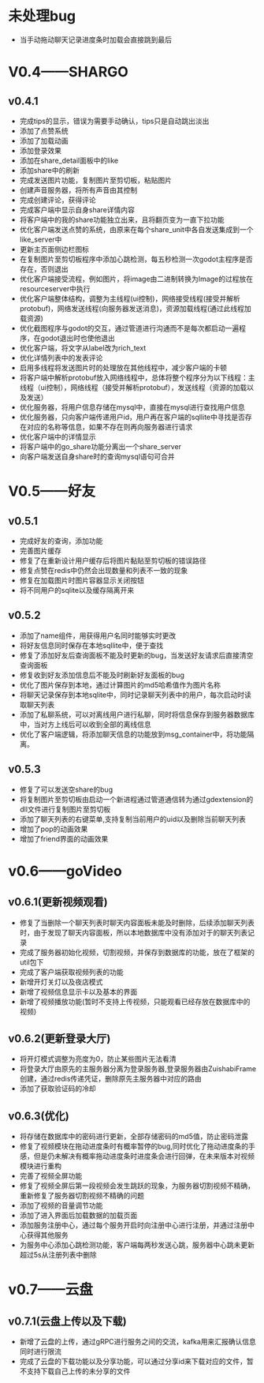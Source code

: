 # 未处理bug

* 当手动拖动聊天记录进度条时加载会直接跳到最后

# V0.4——SHARGO

## v0.4.1

* 完成tips的显示，错误为需要手动确认，tips只是自动跳出淡出
* 添加了点赞系统
* 添加了加载动画
* 添加登录效果
* 添加在share_detail面板中的like
* 添加share中的刷新
* 完成发送图片功能，复制图片至剪切板，粘贴图片
* 创建声音服务器，将所有声音由其控制
* 完成创建评论，获得评论
* 完成客户端中显示自身share详情内容
* 将客户端中的我的share功能独立出来，且将翻页变为一直下拉功能
* 优化客户端发送点赞的系统，由原来在每个share_unit中各自发送集成到一个like_server中
* 更新主页面侧边栏图标
* 在复制图片至剪切板程序中添加心跳检测，每五秒检测一次godot主程序是否存在，否则退出
* 优化客户端接受流程，例如图片，将image由二进制转换为Image的过程放在resourceserver中执行
* 优化客户端整体结构，调整为主线程(ui控制)，网络接受线程(接受并解析protobuf)，网络发送线程(向服务器发送消息)，资源加载线程(通过此线程加载资源)
* 优化截图程序与godot的交互，通过管道进行沟通而不是每次都启动一遍程序，在godot退出时也使他退出
* 优化客户端，将文字从label改为rich_text
* 优化详情列表中的发表评论
* 启用多线程将发送图片时的处理放在其他线程中，减少客户端的卡顿
* 将客户端中解析protobuf放入网络线程中，总体将整个程序分为以下线程：主线程（ui控制），网络线程（接受并解析protobuf），发送线程（资源的加载以及发送）
* 优化服务器，将用户信息存储在mysql中，直接在mysql进行查找用户信息
* 优化服务器，只向客户端传递用户id，用户再在客户端的sqllite中寻找是否存在对应的名称等信息，如果不存在则再向服务器进行请求
* 优化客户端中的详情显示
* 将客户端中的go_share功能分离出一个share_server
* 向客户端发送自身share时的查询mysql语句可合并

# V0.5——好友

## v0.5.1

* 完成好友的查询，添加功能
* 完善图片缓存
* 修复了在重新设计用户缓存后将图片黏贴至剪切板的错误路径
* 修复点赞在redis中仍然会出现数量和列表不一致的现象
* 修复在加载图片时图片容器显示关闭按钮
* 将不同用户的sqlite以及缓存隔离开来

## v0.5.2

* 添加了name组件，用获得用户名同时能够实时更改
* 将好友信息同时保存在本地sqllite中，便于查找
* 修复了添加好友后查询面板不能及时更新的bug，当发送好友请求后直接清空查询面板
* 修复收到好友添加信息后不能及时刷新好友面板的bug
* 优化了图片保存到本地，通过计算图片的md5哈希值作为图片名称
* 将聊天记录保存到本地sqlite中，同时记录聊天列表中的用户，每次启动时读取聊天列表
* 添加了私聊系统，可以对离线用户进行私聊，同时将信息保存到服务器数据库中，当对方上线后可以收到全部的离线信息
* 优化了客户端逻辑，将添加聊天信息的功能放到msg_container中，将功能隔离。

## v0.5.3

* 修复了可以发送空share的bug
* 将复制图片至剪切板由启动一个新进程通过管道通信转为通过gdextension的dll文件进行复制图片至剪切板
* 添加了聊天列表的右键菜单,支持复制当前用户的uid以及删除当前聊天列表
* 增加了pop的动画效果
* 增加了friend界面的动画效果

# v0.6——goVideo

## v0.6.1(更新视频观看)

* 修复了当删除一个聊天列表时聊天内容面板未能及时删除，后续添加聊天列表时，由于发现了聊天内容面板，所以本地数据库中没有添加对于的聊天列表记录
* 完成了服务器初始化视频，切割视频，并保存到数据库的功能，放在了框架的util包下
* 完成了客户端获取视频列表的功能
* 新增开灯关灯以及夜店模式
* 新增了视频信息显示卡以及基本的界面
* 新增了视频播放功能(暂时不支持上传视频，只能观看已经存放在数据库中的视频)

## v0.6.2(更新登录大厅)

* 将开灯模式调整为亮度为0，防止某些图片无法看清
* 将登录大厅由原先的主服务器分离为登录服务器,登录服务器由ZuishabiFrame创建，通过redis传递凭证，删除原先主服务器中对应的路由
* 添加了获取验证码的冷却

## v0.6.3(优化)

* 将存储在数据库中的密码进行更新，全部存储密码的md5值，防止密码泄露
* 修复了视频模块在拖动进度条时有概率暂停的bug,同时优化了拖动进度条的手感，但是仍未解决有概率拖动进度条时进度条会进行回弹，在未来版本对视频模块进行重构
* 完善了视频全屏功能
* 修复了视频全屏后第一段视频会发生跳跃的现象，为服务器切割视频不精确，重新修复了服务器切割视频不精确的问题
* 添加了视频的音量调节功能
* 添加了进入界面后加载数据的加载页面
* 添加服务注册中心，通过每个服务开启时向注册中心进行注册，并通过注册中心获得其他服务
* 为服务中心添加心跳检测功能，客户端每两秒发送心跳，服务器中心跳未更新超过5s从注册列表中删除

# v0.7——云盘

## v0.7.1(云盘上传以及下载)

* 新增了云盘的上传，通过gRPC进行服务之间的交流，kafka用来汇报确认信息同时进行限流
* 完成了云盘的下载功能以及分享功能，可以通过分享id来下载对应的文件，暂不支持下载自己上传的未分享的文件
